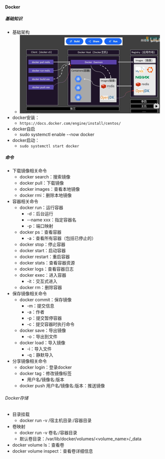 #### Docker
##### 基础知识
- 基础架构
  - ![alt text](image.png)
- docker安装：
  - `https://docs.docker.com/engine/install/centos/`
- docker自启
  - sudo systemctl enable --now docker
- docker启动：
  - `sudo systemctl start docker`

##### 命令
- 下载镜像相关命令
  - docker search：搜索镜像
  - docker pull：下载镜像
  - docker images：查看本地镜像
  - docker rmi：删除本地镜像
- 容器相关命令
  - docker run：运行容器
    - -d：后台运行
    - --name xxx：指定容器名
    - -p：端口映射
  - docker ps：查看容器
    - -a：查看所有容器（包括已停止的）
  - docker stop：停止容器
  - docker start：启动容器
  - docker restart：重启容器
  - docker stats：查看容器资源
  - docker logs：查看容器日志
  - docker exec：进入容器
    - -it：交互式进入
  - docker rm：删除容器
- 保存镜像相关命令
  - docker commit：保存镜像
    -  -m：提交信息
    -  -a：作者
    -  -p：提交暂停容器
    -  -c：提交容器时执行命令
  - docker save：导出镜像
    -  -o：导出到文件
  - docker load：导入镜像
    - -i：导入文件
    - -q：静默导入
- 分享镜像相关命令
  - docker login：登录docker
  - docker tag：修改镜像标签
    - 用户名/镜像名:版本
  - docker push 用户名/镜像名:版本：推送镜像

###### Docker存储
- 目录挂载
  - docker run -v /宿主机目录:/容器目录
- 卷映射
  - docker run -v 卷名:/容器目录
  - 默认卷目录：/var/lib/docker/volumes/<volume_name>/_data
- docker volume ls：查看卷
- docker volume inspect：查看卷详细信息